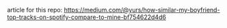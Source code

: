 article for this repo:
https://medium.com/@yurs/how-similar-my-boyfriend-top-tracks-on-spotify-compare-to-mine-bf754622d4d6
